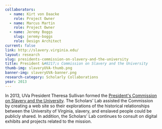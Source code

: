 ```yaml
---
collaborators: 
  - name: Kirt von Daacke
    role: Project Owner
  - name: Marcus Martin
    role: Project Owner
  - name: Jeremy Boggs
    slug: jeremy-boggs
    role: Design Architect
current: false
link: http://slavery.virginia.edu/
layout: research
slug: presidents-commission-on-slavery-and-the-university
title: President &#8217;s Commission on Slavery and the University
thumb-img: slaveryUVA-thumb.png
banner-img: slaveryUVA-banner.png
research-category: Scholarly Collaborations
year: 2013
---
```


In 2013, UVa President Theresa Sullivan formed the [President's Commission on Slavery and the University](http://slavery.virginia.edu/). The Scholars’ Lab assisted the Commission by creating a web site so their explorations of the historical relationships between the University of Virginia, slavery, and enslaved people could be publicly shared. In addition, the Scholars' Lab continues to consult on digital exhibits and projects related to the mission.
